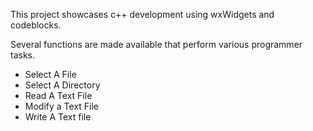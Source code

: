This project showcases c++ development using wxWidgets and codeblocks.

Several functions are made available that perform various programmer tasks.
<ul>
  <li>Select A File</li>
  <li>Select A Directory</li>
  <li>Read A Text File</li>
  <li>Modify a Text File</li>
  <li>Write A Text file</li>
</ul>
